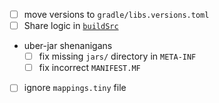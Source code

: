 - [ ] move versions to `gradle/libs.versions.toml` 
- [ ] Share logic in [`buildSrc`](https://docs.gradle.org/current/userguide/sharing_build_logic_between_subprojects.html#sec:using_buildsrc)
- uber-jar shenanigans
  - [ ] fix missing `jars/` directory in `META-INF`
  - [ ] fix incorrect `MANIFEST.MF`
- [ ] ignore `mappings.tiny` file

